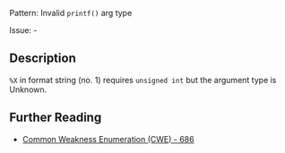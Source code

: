 Pattern: Invalid `printf()` arg type

Issue: -

## Description

`%X` in format string (no. 1) requires `unsigned int` but the argument type is Unknown.

## Further Reading

* [Common Weakness Enumeration (CWE) - 686](https://cwe.mitre.org/data/definitions/686.html)